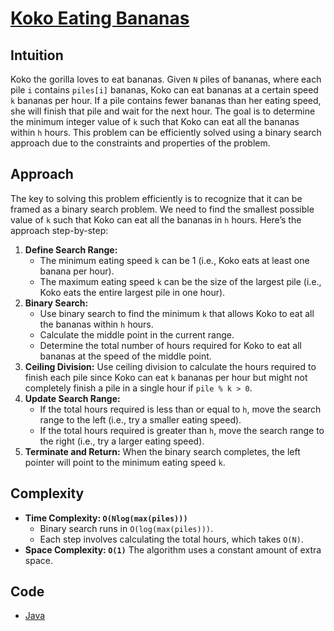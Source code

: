 # [Koko Eating Bananas](https://leetcode.com/problems/koko-eating-bananas/description/)

## Intuition

Koko the gorilla loves to eat bananas. Given `N` piles of bananas, where each pile `i` contains `piles[i]` bananas, Koko
can eat bananas at a certain speed `k` bananas per hour. If a pile contains fewer bananas than her eating speed, she 
will finish that pile and wait for the next hour. The goal is to determine the minimum integer value of `k` such that 
Koko can eat all the bananas within `h` hours. This problem can be efficiently solved using a binary search approach due
to the constraints and properties of the problem.

## Approach

The key to solving this problem efficiently is to recognize that it can be framed as a binary search problem. We need to
find the smallest possible value of `k` such that Koko can eat all the bananas in `h` hours. Here’s the approach 
step-by-step:

1. **Define Search Range:**
    - The minimum eating speed `k` can be 1 (i.e., Koko eats at least one banana per hour).
    - The maximum eating speed `k` can be the size of the largest pile (i.e., Koko eats the entire largest pile in one 
     hour). 
2. **Binary Search:**
   - Use binary search to find the minimum `k` that allows Koko to eat all the bananas within `h` hours. 
   - Calculate the middle point in the current range.
   - Determine the total number of hours required for Koko to eat all bananas at the speed of the middle point.
3. **Ceiling Division:** Use ceiling division to calculate the hours required to finish each pile since Koko can eat `k`
bananas per hour but might not completely finish a pile in a single hour if `pile % k > 0`.
4. **Update Search Range:**
   - If the total hours required is less than or equal to `h`, move the search range to the left (i.e., try a smaller 
   eating speed).
   - If the total hours required is greater than `h`, move the search range to the right (i.e., try a larger eating 
   speed).
5. **Terminate and Return:** When the binary search completes, the left pointer will point to the minimum eating speed 
`k`.

## Complexity

- **Time Complexity: `O(Nlog(max(piles)))`**
  - Binary search runs in `O(log(max(piles)))`.
  - Each step involves calculating the total hours, which takes `O(N)`.
- **Space Complexity: `O(1)`** The algorithm uses a constant amount of extra space.

## Code

- [Java](../src/main/java/io/dksifoua/leetcode/kokoeatingbananas/Solution.java)